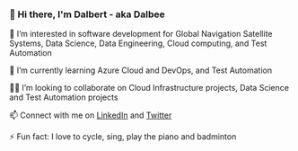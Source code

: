 <!-- ### Hi there 👋

<!--
**Dalbee/Dalbee** is a ✨ _special_ ✨ repository because its `README.md` (this file) appears on your GitHub profile.

Here are some ideas to get you started:

- 🔭 I’m currently working on ...
- 🌱 I’m currently learning ...
- 👯 I’m looking to collaborate on ...
- 🤔 I’m looking for help with ...
- 💬 Ask me about ...
- 📫 How to reach me: ...
- 😄 Pronouns: ...
- ⚡ Fun fact: ...
-->

### 👋 Hi there, I'm Dalbert - aka Dalbee 
🔭 I’m interested in software development for Global Navigation Satellite Systems, Data Science, Data Engineering, Cloud computing, and Test Automation

🌱 I’m currently learning Azure Cloud and DevOps, and Test Automation

🤝🏼 I’m looking to collaborate on Cloud Infrastructure projects, Data Science and Test Automation projects

📫 Connect with me on [LinkedIn](https://www.linkedin.com/in/dalbertonyebuchi/) and [Twitter](https://twitter.com/DalbertZim)

⚡ Fun fact: I love to cycle, sing, play the piano and badminton
